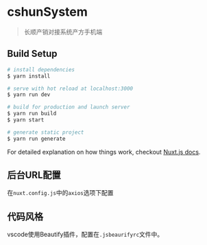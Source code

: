 # cshunSystem

> 长顺产销对接系统产方手机端

## Build Setup

``` bash
# install dependencies
$ yarn install

# serve with hot reload at localhost:3000
$ yarn run dev

# build for production and launch server
$ yarn run build
$ yarn start

# generate static project
$ yarn run generate
```

For detailed explanation on how things work, checkout [Nuxt.js docs](https://nuxtjs.org).

## 后台URL配置
在`nuxt.config.js`中的`axios`选项下配置

## 代码风格
vscode使用Beautify插件，配置在`.jsbeaurifyrc`文件中。
